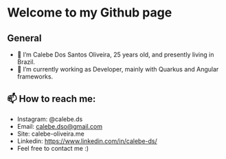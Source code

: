 # Welcome to my Github page

## General
-  👋 I’m Calebe Dos Santos Oliveira, 25 years old, and presently living in Brazil.
- 🌱 I’m currently working as Developer, mainly with Quarkus and Angular frameworks.

## 📫 How to reach me:
-  Instagram: @calebe.ds
-  Email: calebe.dso@gmail.com
-  Site: calebe-oliveira.me
-  Linkedin: https://www.linkedin.com/in/calebe-ds/
-  Feel free to contact me :)


<!---
calebeds/calebeds is a ✨ special ✨ repository because its `README.md` (this file) appears on your GitHub profile.
You can click the Preview link to take a look at your changes.
--->
